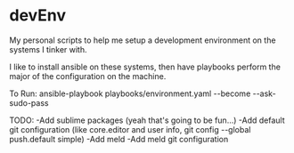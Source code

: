 # devEnv

My personal scripts to help me setup a development environment on the systems I tinker with.

I like to install ansible on these systems, then have playbooks perform the major of the configuration on the machine.

To Run: ansible-playbook playbooks/environment.yaml --become --ask-sudo-pass

TODO:
-Add sublime packages (yeah that's going to be fun...)
-Add default git configuration (like core.editor and user info, git config --global push.default simple)
-Add meld
-Add meld git configuration

